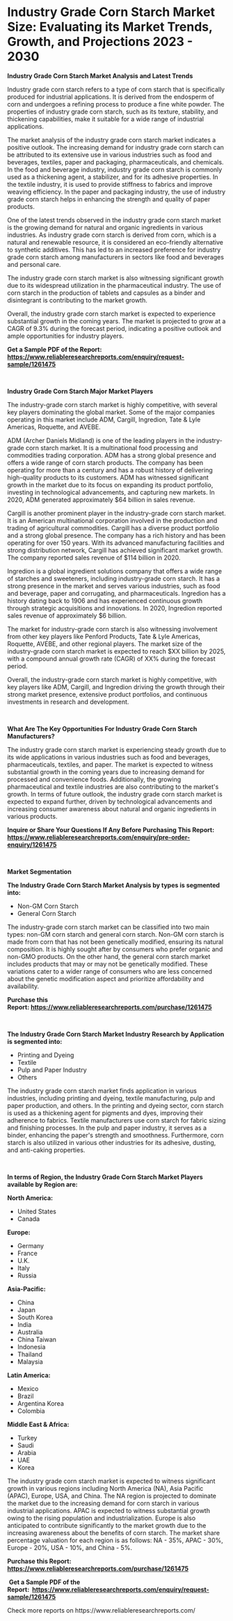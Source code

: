 <p><h1>Industry Grade Corn Starch Market Size: Evaluating its Market Trends, Growth, and Projections 2023 - 2030</h1></p><p><strong>Industry Grade Corn Starch Market Analysis and Latest Trends</strong></p>
<p><p>Industry grade corn starch refers to a type of corn starch that is specifically produced for industrial applications. It is derived from the endosperm of corn and undergoes a refining process to produce a fine white powder. The properties of industry grade corn starch, such as its texture, stability, and thickening capabilities, make it suitable for a wide range of industrial applications.</p><p>The market analysis of the industry grade corn starch market indicates a positive outlook. The increasing demand for industry grade corn starch can be attributed to its extensive use in various industries such as food and beverages, textiles, paper and packaging, pharmaceuticals, and chemicals. In the food and beverage industry, industry grade corn starch is commonly used as a thickening agent, a stabilizer, and for its adhesive properties. In the textile industry, it is used to provide stiffness to fabrics and improve weaving efficiency. In the paper and packaging industry, the use of industry grade corn starch helps in enhancing the strength and quality of paper products.</p><p>One of the latest trends observed in the industry grade corn starch market is the growing demand for natural and organic ingredients in various industries. As industry grade corn starch is derived from corn, which is a natural and renewable resource, it is considered an eco-friendly alternative to synthetic additives. This has led to an increased preference for industry grade corn starch among manufacturers in sectors like food and beverages and personal care.</p><p>The industry grade corn starch market is also witnessing significant growth due to its widespread utilization in the pharmaceutical industry. The use of corn starch in the production of tablets and capsules as a binder and disintegrant is contributing to the market growth.</p><p>Overall, the industry grade corn starch market is expected to experience substantial growth in the coming years. The market is projected to grow at a CAGR of 9.3% during the forecast period, indicating a positive outlook and ample opportunities for industry players.</p></p>
<p><strong>Get a Sample PDF of the Report:&nbsp; <a href="https://www.reliableresearchreports.com/enquiry/request-sample/1261475">https://www.reliableresearchreports.com/enquiry/request-sample/1261475</a></strong></p>
<p>&nbsp;</p>
<p><strong>Industry Grade Corn Starch Major Market Players</strong></p>
<p><p>The industry-grade corn starch market is highly competitive, with several key players dominating the global market. Some of the major companies operating in this market include ADM, Cargill, Ingredion, Tate & Lyle Americas, Roquette, and AVEBE.</p><p>ADM (Archer Daniels Midland) is one of the leading players in the industry-grade corn starch market. It is a multinational food processing and commodities trading corporation. ADM has a strong global presence and offers a wide range of corn starch products. The company has been operating for more than a century and has a robust history of delivering high-quality products to its customers. ADM has witnessed significant growth in the market due to its focus on expanding its product portfolio, investing in technological advancements, and capturing new markets. In 2020, ADM generated approximately $64 billion in sales revenue.</p><p>Cargill is another prominent player in the industry-grade corn starch market. It is an American multinational corporation involved in the production and trading of agricultural commodities. Cargill has a diverse product portfolio and a strong global presence. The company has a rich history and has been operating for over 150 years. With its advanced manufacturing facilities and strong distribution network, Cargill has achieved significant market growth. The company reported sales revenue of $114 billion in 2020.</p><p>Ingredion is a global ingredient solutions company that offers a wide range of starches and sweeteners, including industry-grade corn starch. It has a strong presence in the market and serves various industries, such as food and beverage, paper and corrugating, and pharmaceuticals. Ingredion has a history dating back to 1906 and has experienced continuous growth through strategic acquisitions and innovations. In 2020, Ingredion reported sales revenue of approximately $6 billion.</p><p>The market for industry-grade corn starch is also witnessing involvement from other key players like Penford Products, Tate & Lyle Americas, Roquette, AVEBE, and other regional players. The market size of the industry-grade corn starch market is expected to reach $XX billion by 2025, with a compound annual growth rate (CAGR) of XX% during the forecast period.</p><p>Overall, the industry-grade corn starch market is highly competitive, with key players like ADM, Cargill, and Ingredion driving the growth through their strong market presence, extensive product portfolios, and continuous investments in research and development.</p></p>
<p>&nbsp;</p>
<p><strong>What Are The Key Opportunities For Industry Grade Corn Starch Manufacturers?</strong></p>
<p><p>The industry grade corn starch market is experiencing steady growth due to its wide applications in various industries such as food and beverages, pharmaceuticals, textiles, and paper. The market is expected to witness substantial growth in the coming years due to increasing demand for processed and convenience foods. Additionally, the growing pharmaceutical and textile industries are also contributing to the market's growth. In terms of future outlook, the industry grade corn starch market is expected to expand further, driven by technological advancements and increasing consumer awareness about natural and organic ingredients in various products.</p></p>
<p><strong>Inquire or Share Your Questions If Any Before Purchasing This Report: <a href="https://www.reliableresearchreports.com/enquiry/pre-order-enquiry/1261475">https://www.reliableresearchreports.com/enquiry/pre-order-enquiry/1261475</a></strong></p>
<p>&nbsp;</p>
<p><strong>Market Segmentation</strong></p>
<p><strong>The Industry Grade Corn Starch Market Analysis by types is segmented into:</strong></p>
<p><ul><li>Non-GM Corn Starch</li><li>General Corn Starch</li></ul></p>
<p><p>The industry-grade corn starch market can be classified into two main types: non-GM corn starch and general corn starch. Non-GM corn starch is made from corn that has not been genetically modified, ensuring its natural composition. It is highly sought after by consumers who prefer organic and non-GMO products. On the other hand, the general corn starch market includes products that may or may not be genetically modified. These variations cater to a wider range of consumers who are less concerned about the genetic modification aspect and prioritize affordability and availability.</p></p>
<p><strong>Purchase this Report:&nbsp;<a href="https://www.reliableresearchreports.com/purchase/1261475">https://www.reliableresearchreports.com/purchase/1261475</a></strong></p>
<p>&nbsp;</p>
<p><strong>The Industry Grade Corn Starch Market Industry Research by Application is segmented into:</strong></p>
<p><ul><li>Printing and Dyeing</li><li>Textile</li><li>Pulp and Paper Industry</li><li>Others</li></ul></p>
<p><p>The industry grade corn starch market finds application in various industries, including printing and dyeing, textile manufacturing, pulp and paper production, and others. In the printing and dyeing sector, corn starch is used as a thickening agent for pigments and dyes, improving their adherence to fabrics. Textile manufacturers use corn starch for fabric sizing and finishing processes. In the pulp and paper industry, it serves as a binder, enhancing the paper's strength and smoothness. Furthermore, corn starch is also utilized in various other industries for its adhesive, dusting, and anti-caking properties.</p></p>
<p>&nbsp;</p>
<p><strong>In terms of Region, the Industry Grade Corn Starch Market Players available by Region are:</strong></p>
<p>
    <p> <strong> North America: </strong>
        <ul>
            <li>United States</li>
            <li>Canada</li>
        </ul>
        </p> 
    <p> <strong> Europe: </strong>
        <ul>
            <li>Germany</li>
            <li>France</li>
            <li>U.K.</li>
            <li>Italy</li>
            <li>Russia</li>
        </ul>
        </p> 
    <p> <strong> Asia-Pacific: </strong>
        <ul>
            <li>China</li>
            <li>Japan</li>
            <li>South Korea</li>
            <li>India</li>
            <li>Australia</li>
            <li>China Taiwan</li>
            <li>Indonesia</li>
            <li>Thailand</li>
            <li>Malaysia</li>
        </ul>
        </p> 
    <p> <strong> Latin America: </strong>
        <ul>
            <li>Mexico</li>
            <li>Brazil</li>
            <li>Argentina Korea</li>
            <li>Colombia</li>
        </ul>
        </p> 
    <p> <strong> Middle East & Africa: </strong>
        <ul>
            <li>Turkey</li>
            <li>Saudi</li>
            <li>Arabia</li>
            <li>UAE</li>
            <li>Korea</li>
        </ul>
    </p>
    </p>
<p><p>The industry grade corn starch market is expected to witness significant growth in various regions including North America (NA), Asia Pacific (APAC), Europe, USA, and China. The NA region is projected to dominate the market due to the increasing demand for corn starch in various industrial applications. APAC is expected to witness substantial growth owing to the rising population and industrialization. Europe is also anticipated to contribute significantly to the market growth due to the increasing awareness about the benefits of corn starch. The market share percentage valuation for each region is as follows: NA - 35%, APAC - 30%, Europe - 20%, USA - 10%, and China - 5%.</p></p>
<p><strong>Purchase this Report: <a href="https://www.reliableresearchreports.com/purchase/1261475">https://www.reliableresearchreports.com/purchase/1261475</a></strong></p>
<p>&nbsp;<strong>Get a Sample PDF of the Report:&nbsp;&nbsp;<a href="https://www.reliableresearchreports.com/enquiry/request-sample/1261475">https://www.reliableresearchreports.com/enquiry/request-sample/1261475</a></strong></p>
<p><strong></strong></p>
<p>Check more reports on https://www.reliableresearchreports.com/</p>